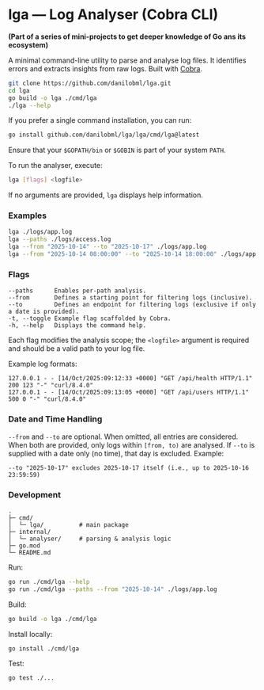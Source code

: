 # lga — Log Analyser (Cobra CLI)
**(Part of a series of mini-projects to get deeper knowledge of Go ans its ecosystem)**

A minimal command-line utility to parse and analyse log files. It identifies errors and extracts insights from raw logs. Built with [Cobra](https://github.com/spf13/cobra).

```bash
git clone https://github.com/danilobml/lga.git
cd lga
go build -o lga ./cmd/lga
./lga --help
```

If you prefer a single command installation, you can run:
```bash
go install github.com/danilobml/lga/lga/cmd/lga@latest
```
Ensure that your `$GOPATH/bin` or `$GOBIN` is part of your system `PATH`.

To run the analyser, execute:
```bash
lga [flags] <logfile>
```
If no arguments are provided, `lga` displays help information.

### Examples

```bash
lga ./logs/app.log
lga --paths ./logs/access.log
lga --from "2025-10-14" --to "2025-10-17" ./logs/app.log
lga --from "2025-10-14 08:00:00" --to "2025-10-14 18:00:00" ./logs/app.log
```

### Flags

```
--paths      Enables per-path analysis.
--from       Defines a starting point for filtering logs (inclusive).
--to         Defines an endpoint for filtering logs (exclusive if only a date is provided).
-t, --toggle Example flag scaffolded by Cobra.
-h, --help   Displays the command help.
```

Each flag modifies the analysis scope; the `<logfile>` argument is required and should be a valid path to your log file.

Example log formats:
```
127.0.0.1 - - [14/Oct/2025:09:12:33 +0000] "GET /api/health HTTP/1.1" 200 123 "-" "curl/8.4.0"
127.0.0.1 - - [14/Oct/2025:09:13:05 +0000] "GET /api/users HTTP/1.1" 500 0 "-" "curl/8.4.0"
```

### Date and Time Handling

`--from` and `--to` are optional. When omitted, all entries are considered. When both are provided, only logs within `[from, to)` are analysed. If `--to` is supplied with a date only (no time), that day is excluded. Example:
```
--to "2025-10-17" excludes 2025-10-17 itself (i.e., up to 2025-10-16 23:59:59)
```

### Development

```
.
├─ cmd/
│  └─ lga/          # main package
├─ internal/
│  └─ analyser/     # parsing & analysis logic
├─ go.mod
└─ README.md
```

Run:
```bash
go run ./cmd/lga --help
go run ./cmd/lga --paths --from "2025-10-14" ./logs/app.log
```

Build:
```bash
go build -o lga ./cmd/lga
```

Install locally:
```bash
go install ./cmd/lga
```

Test:
```bash
go test ./...
